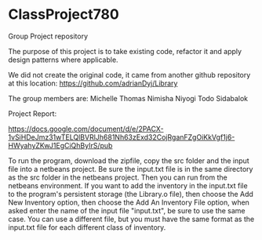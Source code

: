 # ClassProject780
Group Project repository

The purpose of this project is to take existing code, refactor it and apply design patterns where applicable.

We did not create the original code, it came from another github repository at this location:
https://github.com/adrianDyj/Library

The group members are:
Michelle Thomas
Nimisha Niyogi
Todo Sidabalok

Project Report:

https://docs.google.com/document/d/e/2PACX-1vSiHDeJmz31wTELQlBVRlJh681Nh63zExd32CojRganFZgOiKkVgf1j6-HWyahyZKwJ1EgCiQhByIrS/pub

To run the program, download the zipfile, copy the src folder and the input file into a netbeans project.  Be sure the input.txt file is in the same directory as the src folder in the netbeans project.  Then you can run from the netbeans environment.  If you want to add the inventory in the input.txt file to the program's persistent storage (the Library.o file), then choose the Add New Inventory option, then choose the Add An Inventory File option, when asked enter the name of the input file "input.txt", be sure to use the same case.  You can use a different file, but you must have the same format as the input.txt file for each different class of inventory.
